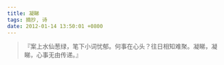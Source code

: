```yaml
---
title: 凝睇
tags: 摘抄, 诗
date: 2012-01-14 13:50:01 +0800
---
```



> 『案上水仙葱绿，笔下小词忧郁。何事在心头？往日相知难聚。凝睇，凝睇，心事无由传递。』

